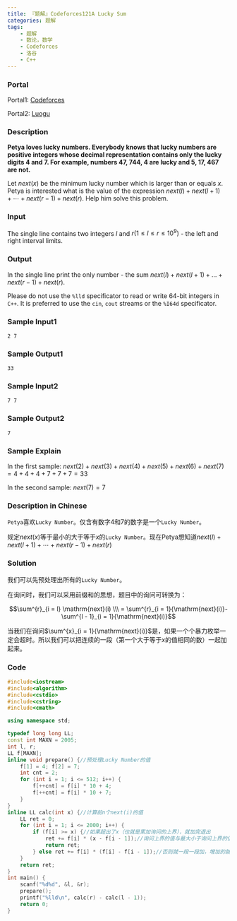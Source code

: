 ```yaml
---
title: 『题解』Codeforces121A Lucky Sum
categories: 题解
tags:
    - 题解
    - 数论，数学
    - Codeforces
    - 洛谷
    - C++
---
```


### Portal

Portal1: [Codeforces](http://codeforces.com/problemset/problem/121/A)

Portal2: [Luogu](https://www.luogu.com.cn/problem/CF121A)

### Description

**Petya loves lucky numbers. Everybody knows that lucky numbers are positive integers whose decimal representation contains only the lucky digits $4$ and $7$. For example, numbers $47$, $744$, $4$ are lucky and $5$, $17$, $467$ are not.**

Let $next(x)$ be the minimum lucky number which is larger than or equals $x$. Petya is interested what is the value of the expression $next(l) + next(l + 1) + \cdots + next(r - 1) + next(r)$. Help him solve this problem.

### Input

The single line contains two integers $l$ and $r (1 \le l \le r \le 10^9)$ - the left and right interval limits.

### Output

In the single line print the only number - the sum $next(l) + next(l + 1) + ... + next(r - 1) + next(r)$.

Please do not use the `%lld` specificator to read or write 64-bit integers in `C++`. It is preferred to use the `cin`, `cout` streams or the `%I64d` specificator.

### Sample Input1

```
2 7
```

### Sample Output1

```
33
```

### Sample Input2

```
7 7
```

### Sample Output2

```
7
```

### Sample Explain

In the first sample: $next(2) + next(3) + next(4) + next(5) + next(6) + next(7) = 4 + 4 + 4 + 7 + 7 + 7 = 33$

In the second sample: $next(7) = 7$

### Description in Chinese

`Petya`喜欢`Lucky Number`。仅含有数字$4$和$7$的数字是一个`Lucky Number`。

规定$next(x)$等于最小的大于等于$x$的`Lucky Number`。现在Petya想知道$next(l) + next(l + 1) + \cdots + next(r - 1) + next(r)$

### Solution

我们可以先预处理出所有的`Lucky Number`。

在询问时，我们可以采用前缀和的思想，题目中的询问可转换为：

$$\sum^{r}_{i = l} \mathrm{next}(i) \\\ = \sum^{r}_{i = 1}{\mathrm{next}(i)}- \sum^{l - 1}_{i = 1}{\mathrm{next}(i)}$$

当我们在询问$\sum^{x}_{i = 1}{\mathrm{next}(i)}$是，如果一个个暴力枚举一定会超时。所以我们可以把连续的一段（第一个大于等于$x$的值相同的数）一起加起来。

### Code

```cpp
#include<iostream>
#include<algorithm>
#include<cstdio>
#include<cstring>
#include<cmath>

using namespace std;

typedef long long LL;
const int MAXN = 2005;
int l, r;
LL f[MAXN];
inline void prepare() {//预处理Lucky Number的值
    f[1] = 4; f[2] = 7;
    int cnt = 2;
    for (int i = 1; i <= 512; i++) {
        f[++cnt] = f[i] * 10 + 4;
        f[++cnt] = f[i] * 10 + 7;
    }
}
inline LL calc(int x) {//计算前n个next(i)的值
    LL ret = 0;
    for (int i = 1; i <= 2000; i++) {
        if (f[i] >= x) {//如果超出了x（也就是累加询问的上界），就加完退出
            ret += f[i] * (x - f[i - 1]);//询问上界的值与最大小于询问上界的值的差，也就是有多少个next(i)要一起累加
            return ret;
        } else ret += f[i] * (f[i] - f[i - 1]);//否则就一段一段加，增加的就是两个相邻的Lucky Number的差
    }
    return ret;
}
int main() {
    scanf("%d%d", &l, &r);
    prepare();
    printf("%lld\n", calc(r) - calc(l - 1));
    return 0;
}
```